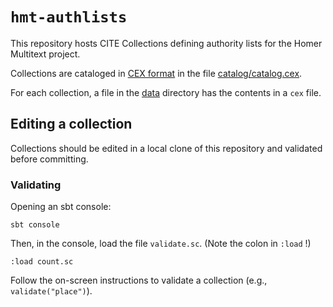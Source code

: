 # `hmt-authlists`

This repository hosts CITE Collections defining authority lists for the Homer Multitext project.

Collections are cataloged in [CEX format](https://github.com/cite-architecture/citedx) in the file [catalog/catalog.cex](catalog/catalog.cex).

For each collection, a file in the [data](data) directory has the contents in a `cex` file.

## Editing a collection

Collections should be edited in a local clone of this repository and validated before committing.

### Validating



Opening an sbt console:

    sbt console


Then, in the console, load the file `validate.sc`.  (Note the colon in  `:load` !)

    :load count.sc

Follow the on-screen instructions to validate a collection (e.g., `validate("place")`).
